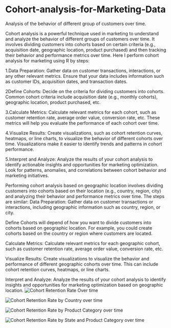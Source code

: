 # Cohort-analysis-for-Marketing-Data
Analysis of the behavior of different group of customers over time.

Cohort analysis is a powerful technique used in marketing to understand and analyze the behavior of different groups of customers over time. It involves dividing customers into cohorts based on certain criteria (e.g., acquisition date, geographic location, product purchased) and then tracking their behavior and performance metrics over time.
Here I perform cohort analysis for marketing using R by steps:

1.Data Preparation: Gather data on customer transactions, interactions, or any other relevant metrics. Ensure that your data includes information such as customer IDs, acquisition dates, and transaction dates.

2Define Cohorts: Decide on the criteria for dividing customers into cohorts. Common cohort criteria include acquisition date (e.g., monthly cohorts), geographic location, product purchased, etc.

3.Calculate Metrics: Calculate relevant metrics for each cohort, such as customer retention rate, average order value, conversion rate, etc. These metrics will help you evaluate the performance of each cohort over time.

4.Visualize Results: Create visualizations, such as cohort retention curves, heatmaps, or line charts, to visualize the behavior of different cohorts over time. Visualizations make it easier to identify trends and patterns in cohort performance.

5.Interpret and Analyze: Analyze the results of your cohort analysis to identify actionable insights and opportunities for marketing optimization. Look for patterns, anomalies, and correlations between cohort behavior and marketing initiatives.

Performing cohort analysis based on geographic location involves dividing customers into cohorts based on their location (e.g., country, region, city) and analyzing their behavior and performance metrics over time.
The steps are similar:
Data Preparation: Gather data on customer transactions or interactions, including geographic information such as country, region, or city.

Define Cohorts will depend of how you want to divide customers into cohorts based on geographic location. For example, you could create cohorts based on the country or region where customers are located.

Calculate Metrics: Calculate relevant metrics for each geographic cohort, such as customer retention rate, average order value, conversion rate, etc.

Visualize Results: Create visualizations to visualize the behavior and performance of different geographic cohorts over time. This can include cohort retention curves, heatmaps, or line charts.

Interpret and Analyze: Analyze the results of your cohort analysis to identify insights and opportunities for marketing optimization based on geographic location.
![Cohort Retention Rate Over time](https://github.com/IrinaMax/Cohort-analysis-for-Marketing-Data/assets/16123495/bead2af4-576b-44ed-a21c-aa6983846413)

![Cohort Retention Rate by Country over time](https://github.com/IrinaMax/Cohort-analysis-for-Marketing-Data/assets/16123495/693264d7-70a5-468c-ad28-9f3497c598c2)

![Cohort Retention Rate by Product Category over time](https://github.com/IrinaMax/Cohort-analysis-for-Marketing-Data/assets/16123495/6870215c-487b-43e0-875f-5b85dc28ba32)

![Cohort Retention Rate by State and Product Category over time](https://github.com/IrinaMax/Cohort-analysis-for-Marketing-Data/assets/16123495/7ba264ae-1dba-46c2-919c-7d3798a6b7e8)



